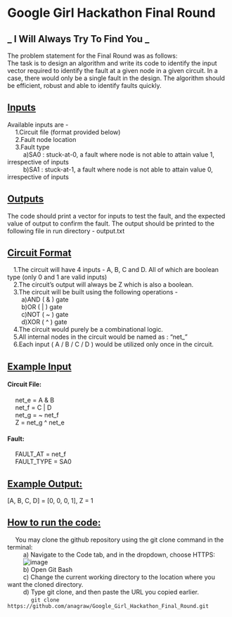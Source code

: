 # Google Girl Hackathon Final Round
## _ I Will Always Try To Find You _
The problem statement for the Final Round was as follows: <br />
The task is to design an algorithm and write its code to identify the input vector required to identify the fault at a given node in a given circuit.
In a case, there would only be a single fault in the design.
The algorithm should be efficient, robust and able to identify faults quickly.

## <ins>Inputs</ins>

Available inputs are - <br />
&emsp;  1.Circuit file (format provided below) <br />
&emsp;  2.Fault node location <br />
&emsp;  3.Fault type <br />
&emsp; &emsp;   a)SA0 : stuck-at-0, a fault where node is not able to attain value 1, irrespective of inputs <br />
&emsp; &emsp;   b)SA1 : stuck-at-1, a fault where node is not able to attain value 0, irrespective of inputs <br />

## <ins>Outputs</ins> <br />
The code should print a vector for inputs to test the fault, and the expected value of output to confirm the fault.
The output should be printed to the following file in run directory - output.txt

## <ins>Circuit Format </ins>

  &emsp;1.The circuit will have 4 inputs - A, B, C and D. All of which are boolean type (only 0 and 1 are valid inputs) <br />
  &emsp;2.The circuit’s output will always be Z which is also a boolean. <br />
  &emsp;3.The circuit will be built using the following operations - <br />
    &emsp; &emsp;a)AND ( & ) gate <br />
    &emsp; &emsp;b)OR ( | ) gate <br />
    &emsp; &emsp;c)NOT ( ~ ) gate <br />
    &emsp; &emsp;d)XOR ( ^ ) gate <br />
  &emsp;4.The circuit would purely be a combinational logic. <br />
  &emsp;5.All internal nodes in the circuit would be named as : “net_<alphanumeric string>” <br />
  &emsp;6.Each input ( A / B / C / D ) would be utilized only once in the circuit. <br />

## <ins>Example Input </ins>

#### Circuit File: <br />
&emsp; net_e = A & B <br />
&emsp; net_f = C | D <br />
&emsp; net_g = ~ net_f <br />
&emsp; Z = net_g ^ net_e <br />

#### Fault: <br />
&emsp; FAULT_AT = net_f <br />
&emsp; FAULT_TYPE = SA0 <br />

## <ins> Example Output: </ins> <br />
[A, B, C, D] = [0, 0, 0, 1], Z = 1 <br />

## <ins>How to run the code: </ins>
&emsp; You may clone the github repository using the git clone command in the terminal:  <br />
&emsp; &emsp; a) Navigate to the Code tab, and in the dropdown, choose HTTPS:  <br />
&emsp; &emsp; ![image](https://github.com/anagraw/Google_Girl_Hackathon_Final_Round/assets/92045291/929379b6-a5ff-49fc-afd5-f0b60c738206)  <br />
&emsp; &emsp; b) Open Git Bash  <br />
&emsp; &emsp; c) Change the current working directory to the location where you want the cloned directory.  <br />
&emsp; &emsp; d) Type git clone, and then paste the URL you copied earlier. <br />
&emsp; &emsp; &emsp;  ```git clone https://github.com/anagraw/Google_Girl_Hackathon_Final_Round.git ```


